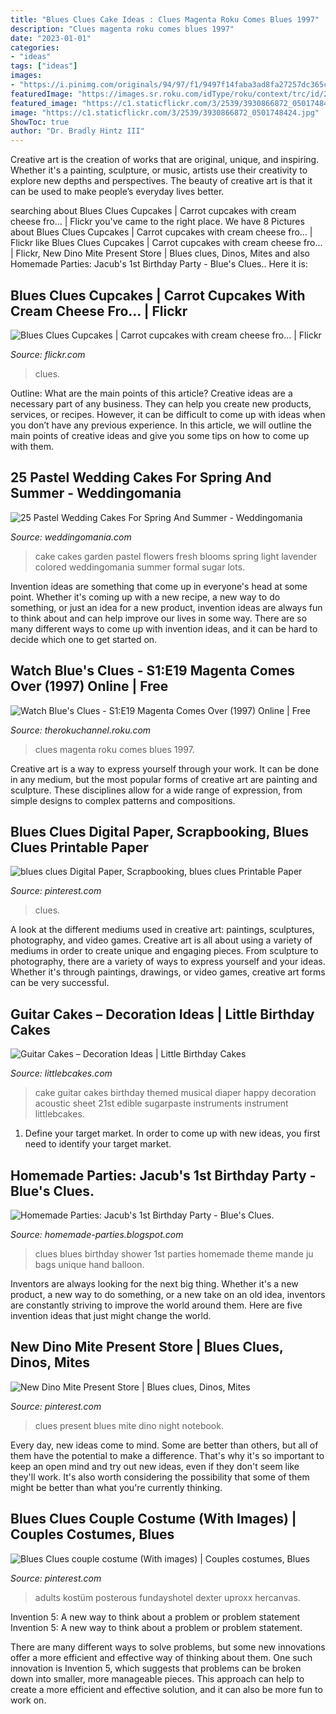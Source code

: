 ```yaml
---
title: "Blues Clues Cake Ideas : Clues Magenta Roku Comes Blues 1997"
description: "Clues magenta roku comes blues 1997"
date: "2023-01-01"
categories:
- "ideas"
tags: ["ideas"]
images:
- "https://i.pinimg.com/originals/94/97/f1/9497f14faba3ad8fa27257dc365caa1d.jpg"
featuredImage: "https://images.sr.roku.com/idType/roku/context/trc/id/24fbda825d0053989fb34682b61a9a09/images/gracenote/assets/p1922769_e_v8_aa.jpg"
featured_image: "https://c1.staticflickr.com/3/2539/3930866872_0501748424.jpg"
image: "https://c1.staticflickr.com/3/2539/3930866872_0501748424.jpg"
ShowToc: true
author: "Dr. Bradly Hintz III"
---
```



Creative art is the creation of works that are original, unique, and inspiring. Whether it's a painting, sculpture, or music, artists use their creativity to explore new depths and perspectives. The beauty of creative art is that it can be used to make people’s everyday lives better.

	

		
searching about Blues Clues Cupcakes | Carrot cupcakes with cream cheese fro… | Flickr you've came to the right place. We have 8 Pictures about Blues Clues Cupcakes | Carrot cupcakes with cream cheese fro… | Flickr like Blues Clues Cupcakes | Carrot cupcakes with cream cheese fro… | Flickr, New Dino Mite Present Store | Blues clues, Dinos, Mites and also Homemade Parties: Jacub&#039;s 1st Birthday Party - Blue&#039;s Clues.. Here it is:
		
    
## Blues Clues Cupcakes | Carrot Cupcakes With Cream Cheese Fro… | Flickr

<img loading=lazy src="https://c1.staticflickr.com/3/2539/3930866872_0501748424.jpg" onerror="this.onerror=null;this.src='https://tse2.mm.bing.net/th?id=OIP.zN1KBgMFHVKbrf63TAFZFgHaFp&amp;pid=15.1';" alt="Blues Clues Cupcakes | Carrot cupcakes with cream cheese fro… | Flickr">

_Source: flickr.com_

>clues. 

	

Outline: What are the main points of this article?
Creative ideas are a necessary part of any business. They can help you create new products, services, or recipes. However, it can be difficult to come up with ideas when you don’t have any previous experience. In this article, we will outline the main points of creative ideas and give you some tips on how to come up with them.

    
## 25 Pastel Wedding Cakes For Spring And Summer - Weddingomania

<img loading=lazy src="https://i.weddingomania.com/2018/02/20-a-light-green-double-wedding-cake-with-polka-dots-and-fresh-blooms-for-a-garden-wedding.jpg" onerror="this.onerror=null;this.src='https://tse2.mm.bing.net/th?id=OIP.WAkwJD_h6RBATkVSCqLgSgHaNk&amp;pid=15.1';" alt="25 Pastel Wedding Cakes For Spring And Summer - Weddingomania">

_Source: weddingomania.com_

>cake cakes garden pastel flowers fresh blooms spring light lavender colored weddingomania summer formal sugar lots. 

	

Invention ideas are something that come up in everyone's head at some point. Whether it's coming up with a new recipe, a new way to do something, or just an idea for a new product, invention ideas are always fun to think about and can help improve our lives in some way. There are so many different ways to come up with invention ideas, and it can be hard to decide which one to get started on.

    
## Watch Blue&#039;s Clues - S1:E19 Magenta Comes Over (1997) Online | Free

<img loading=lazy src="https://images.sr.roku.com/idType/roku/context/trc/id/24fbda825d0053989fb34682b61a9a09/images/gracenote/assets/p1922769_e_v8_aa.jpg" onerror="this.onerror=null;this.src='https://tse3.mm.bing.net/th?id=OIP.s5sctw1wf1wKEM9gkTmR7wHaLH&amp;pid=15.1';" alt="Watch Blue&#039;s Clues - S1:E19 Magenta Comes Over (1997) Online | Free">

_Source: therokuchannel.roku.com_

>clues magenta roku comes blues 1997. 

	

Creative art is a way to express yourself through your work. It can be done in any medium, but the most popular forms of creative art are painting and sculpture. These disciplines allow for a wide range of expression, from simple designs to complex patterns and compositions.

    
## Blues Clues Digital Paper, Scrapbooking, Blues Clues Printable Paper

<img loading=lazy src="https://i.pinimg.com/736x/97/ad/4b/97ad4b78daa9f95db312638652086fc8.jpg" onerror="this.onerror=null;this.src='https://tse4.mm.bing.net/th?id=OIP.4ySKUcNmJ1eyXgHWGcLvKAHaHa&amp;pid=15.1';" alt="blues clues Digital Paper, Scrapbooking, blues clues Printable Paper">

_Source: pinterest.com_

>clues. 

	

A look at the different mediums used in creative art: paintings, sculptures, photography, and video games.
Creative art is all about using a variety of mediums in order to create unique and engaging pieces. From sculpture to photography, there are a variety of ways to express yourself and your ideas. Whether it's through paintings, drawings, or video games, creative art forms can be very successful.

    
## Guitar Cakes – Decoration Ideas | Little Birthday Cakes

<img loading=lazy src="https://www.littlebcakes.com/wp-content/uploads/2013/08/Guitar-Diaper-Cake.jpg" onerror="this.onerror=null;this.src='https://tse2.mm.bing.net/th?id=OIP.PoKzHbdVUdXQXZmx6Dp5oQHaGP&amp;pid=15.1';" alt="Guitar Cakes – Decoration Ideas | Little Birthday Cakes">

_Source: littlebcakes.com_

>cake guitar cakes birthday themed musical diaper happy decoration acoustic sheet 21st edible sugarpaste instruments instrument littlebcakes. 

	

1. Define your target market. In order to come up with new ideas, you first need to identify your target market.

    
## Homemade Parties: Jacub&#039;s 1st Birthday Party - Blue&#039;s Clues.

<img loading=lazy src="http://3.bp.blogspot.com/-bgoSIkvxi7w/TvXv6Aj9JII/AAAAAAAAAZY/tGRmfPyTkIc/s1600/381546_284290668288101_216205641763271_880688_1798141320_n.jpg" onerror="this.onerror=null;this.src='https://tse4.mm.bing.net/th?id=OIP.Fvdr-xNU0bH6IK10JRr4tQHaNh&amp;pid=15.1';" alt="Homemade Parties: Jacub&#039;s 1st Birthday Party - Blue&#039;s Clues.">

_Source: homemade-parties.blogspot.com_

>clues blues birthday shower 1st parties homemade theme mande ju bags unique hand balloon. 

	

Inventors are always looking for the next big thing. Whether it's a new product, a new way to do something, or a new take on an old idea, inventors are constantly striving to improve the world around them. Here are five invention ideas that just might change the world.

    
## New Dino Mite Present Store | Blues Clues, Dinos, Mites

<img loading=lazy src="https://i.pinimg.com/736x/7c/09/0f/7c090f48e8c4ad79716fef5764a212eb.jpg" onerror="this.onerror=null;this.src='https://tse1.mm.bing.net/th?id=OIP.m4RENLJLXwuJM_j8rHzl5QHaEK&amp;pid=15.1';" alt="New Dino Mite Present Store | Blues clues, Dinos, Mites">

_Source: pinterest.com_

>clues present blues mite dino night notebook. 

	

Every day, new ideas come to mind. Some are better than others, but all of them have the potential to make a difference. That's why it's so important to keep an open mind and try out new ideas, even if they don't seem like they'll work. It's also worth considering the possibility that some of them might be better than what you're currently thinking.

    
## Blues Clues Couple Costume (With Images) | Couples Costumes, Blues

<img loading=lazy src="https://i.pinimg.com/originals/94/97/f1/9497f14faba3ad8fa27257dc365caa1d.jpg" onerror="this.onerror=null;this.src='https://tse4.mm.bing.net/th?id=OIP.5_qTp07n6T1Mv1l1UKanwgHaLH&amp;pid=15.1';" alt="Blues Clues couple costume (With images) | Couples costumes, Blues">

_Source: pinterest.com_

>adults kostüm posterous fundayshotel dexter uproxx hercanvas. 

	

Invention 5: A new way to think about a problem or problem statement
Invention 5: A new way to think about a problem or problem statement. 

There are many different ways to solve problems, but some new innovations offer a more efficient and effective way of thinking about them. One such innovation is Invention 5, which suggests that problems can be broken down into smaller, more manageable pieces. This approach can help to create a more efficient and effective solution, and it can also be more fun to work on.

